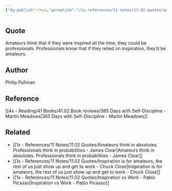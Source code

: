 ```yaml
---
{"dg-publish":true,"permalink":"/1x-references/11-notes/11-02-quotes/amateurs-think-that-if-they-were-inspired-all-the-time-they-could-be-professionals-professionals-know-that-if-they-relied-on-inspiration-they-d-be-amateurs-philip-pullman/","title":"Amateurs think that if they were inspired all the time, they could be professionals. Professionals know that if they relied on inspiration, they’d be amateurs - Philip Pullman","created":"2024-02-25T22:05:58.296+03:00","updated":"2024-02-25T22:08:13.475+03:00"}
---
```



## Quote
Amateurs think that if they were inspired all the time, they could be professionals. Professionals know that if they relied on inspiration, they’d be amateurs.

## Author
Philip Pullman

## Reference
[[4x - Reading/41 Books/41.02 Book reviews/365 Days with Self-Discipline - Martin Meadows\|365 Days with Self-Discipline - Martin Meadows]]

## Related
- [[1x - References/11 Notes/11.02 Quotes/Amateurs think in absolutes. Professionals think in probabilities - James Clear\|Amateurs think in absolutes. Professionals think in probabilities - James Clear]]
- [[1x - References/11 Notes/11.02 Quotes/Inspiration is for amateurs, the rest of us just show up and get to work - Chuck Close\|Inspiration is for amateurs, the rest of us just show up and get to work - Chuck Close]]
- [[1x - References/11 Notes/11.02 Quotes/Inspiration vs Work - Pablo Picasso\|Inspiration vs Work - Pablo Picasso]]
